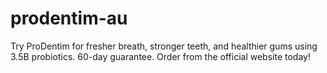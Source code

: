# prodentim-au
Try ProDentim for fresher breath, stronger teeth, and healthier gums using 3.5B probiotics. 60-day guarantee. Order from the official website today!
